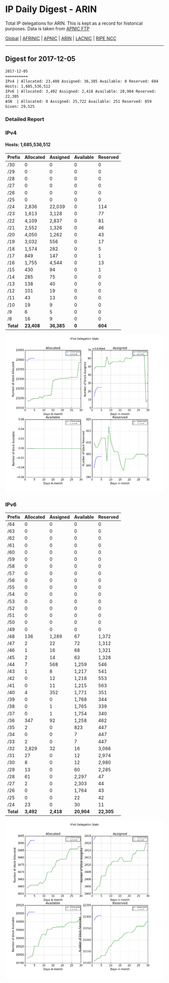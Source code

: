 # IP Daily Digest - ARIN 

Total IP delegations for ARIN. This is kept as a record for historical purposes. Data is taken from [APNIC FTP](https://ftp.apnic.net/)

[Global](https://github.com/csmets/IP-Daily-Digest) | [AFRINIC](https://github.com/csmets/IP-Daily-Digest/tree/master/archives/AFRINIC) | [APNIC](https://github.com/csmets/IP-Daily-Digest/tree/master/archives/APNIC) | [ARIN](https://github.com/csmets/IP-Daily-Digest/tree/master/archives/ARIN) | [LACNIC](https://github.com/csmets/IP-Daily-Digest/tree/master/archives/LACNIC) | [RIPE NCC](https://github.com/csmets/IP-Daily-Digest/tree/master/archives/RIPE_NCC)

---

## Digest for 2017-12-05
```
2017-12-05
==========
IPv4 | Allocated: 23,408 Assigned: 36,385 Available: 0 Reserved: 604 Hosts: 1,685,536,512
IPv6 | Allocated: 3,492 Assigned: 2,418 Available: 20,904 Reserved: 22,305
ASN  | Allocated: 0 Assigned: 25,722 Available: 251 Reserved: 859 Given: 29,525
```

### Detailed Report

### IPv4

#### Hosts: **1,685,536,512**

| Prefix | Allocated | Assigned | Available | Reserved |
| ----- | ----- | ----- | ----- | ----- |
| /30 | 0 | 0 | 0 | 0 |
| /29 | 0 | 0 | 0 | 0 |
| /28 | 0 | 0 | 0 | 0 |
| /27 | 0 | 0 | 0 | 0 |
| /26 | 0 | 0 | 0 | 0 |
| /25 | 0 | 0 | 0 | 0 |
| /24 | 2,836 | 22,039 | 0 | 114 |
| /23 | 1,613 | 3,128 | 0 | 77 |
| /22 | 4,109 | 2,837 | 0 | 81 |
| /21 | 2,552 | 1,326 | 0 | 46 |
| /20 | 4,050 | 1,262 | 0 | 43 |
| /19 | 3,032 | 556 | 0 | 17 |
| /18 | 1,574 | 282 | 0 | 5 |
| /17 | 849 | 147 | 0 | 1 |
| /16 | 1,755 | 4,544 | 0 | 13 |
| /15 | 430 | 94 | 0 | 1 |
| /14 | 285 | 75 | 0 | 0 |
| /13 | 138 | 40 | 0 | 0 |
| /12 | 101 | 19 | 0 | 0 |
| /11 | 43 | 13 | 0 | 0 |
| /10 | 19 | 9 | 0 | 0 |
| /9 | 6 | 5 | 0 | 0 |
| /8 | 16 | 9 | 0 | 0 |
| **Total** | **23,408** | **36,385** | **0** | **604** |

![ipv4-stats](ipv4-figure.png)

### IPv6

| Prefix | Allocated | Assigned | Available | Reserved |
| ----- | ----- | ----- | ----- | ----- |
| /64 | 0 | 0 | 0 | 0 |
| /63 | 0 | 0 | 0 | 0 |
| /62 | 0 | 0 | 0 | 0 |
| /61 | 0 | 0 | 0 | 0 |
| /60 | 0 | 0 | 0 | 0 |
| /59 | 0 | 0 | 0 | 0 |
| /58 | 0 | 0 | 0 | 0 |
| /57 | 0 | 0 | 0 | 0 |
| /56 | 0 | 0 | 0 | 0 |
| /55 | 0 | 0 | 0 | 0 |
| /54 | 0 | 0 | 0 | 0 |
| /53 | 0 | 0 | 0 | 0 |
| /52 | 0 | 0 | 0 | 0 |
| /51 | 0 | 0 | 0 | 0 |
| /50 | 0 | 0 | 0 | 0 |
| /49 | 0 | 0 | 0 | 0 |
| /48 | 136 | 1,289 | 67 | 1,372 |
| /47 | 2 | 22 | 72 | 1,312 |
| /46 | 1 | 16 | 68 | 1,321 |
| /45 | 2 | 14 | 63 | 1,328 |
| /44 | 7 | 568 | 1,259 | 546 |
| /43 | 1 | 8 | 1,217 | 541 |
| /42 | 0 | 12 | 1,218 | 553 |
| /41 | 0 | 11 | 1,215 | 563 |
| /40 | 4 | 352 | 1,771 | 351 |
| /39 | 0 | 0 | 1,768 | 344 |
| /38 | 0 | 1 | 1,765 | 339 |
| /37 | 0 | 1 | 1,754 | 340 |
| /36 | 347 | 92 | 1,258 | 462 |
| /35 | 2 | 0 | 823 | 447 |
| /34 | 0 | 0 | 7 | 447 |
| /33 | 2 | 0 | 7 | 447 |
| /32 | 2,829 | 32 | 16 | 3,066 |
| /31 | 27 | 0 | 12 | 2,974 |
| /30 | 8 | 0 | 12 | 2,980 |
| /29 | 13 | 0 | 60 | 2,285 |
| /28 | 61 | 0 | 2,297 | 47 |
| /27 | 2 | 0 | 2,303 | 44 |
| /26 | 0 | 0 | 1,764 | 43 |
| /25 | 0 | 0 | 22 | 42 |
| /24 | 23 | 0 | 30 | 11 |
| **Total** | **3,492** | **2,418** | **20,904** | **22,305** |

![ipv6-stats](ipv6-figure.png)